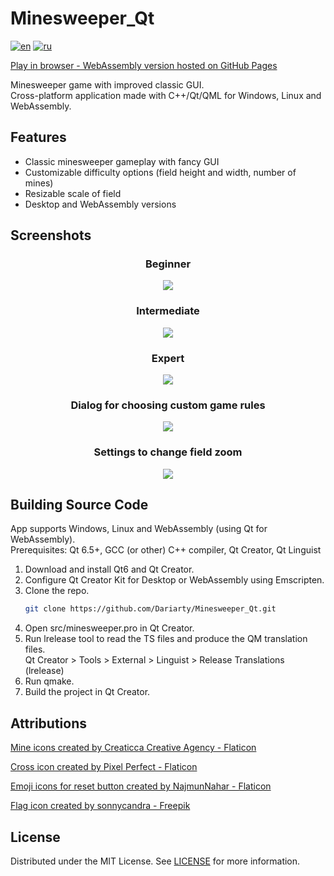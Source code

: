 # Minesweeper_Qt

[![en](https://img.shields.io/badge/lang-en-blue.svg)](https://github.com/Dariarty/Minesweeper_Qt/blob/main/README.md)
[![ru](https://img.shields.io/badge/lang-ru-red.svg)](https://github.com/Dariarty/Minesweeper_Qt/blob/main/README.ru.md)

<a href="https://dariarty.github.io/Minesweeper_Qt/" title="GitHub Pages link">Play in browser - WebAssembly version hosted on GitHub Pages</a>

Minesweeper game with improved classic GUI.</br>
Cross-platform application made with C++/Qt/QML for Windows, Linux and WebAssembly.</br>

## Features

* Classic minesweeper gameplay with fancy GUI</br>
* Customizable difficulty options (field height and width, number of mines)</br>
* Resizable scale of field</br>
* Desktop and WebAssembly versions</br>

## Screenshots

<h3 align="center">Beginner</h3>
<p align="center">
  <img src="assets/en_US/beginner.png" />
</p>

<h3 align="center">Intermediate</h3>
<p align="center">
  <img src="assets/en_US/intermediate.png" />
</p>

<h3 align="center">Expert</h3>
<p align="center">
  <img src="assets/en_US/expert.png" />
</p>

<h3 align="center">Dialog for choosing custom game rules</h3>
<p align="center">
  <img src="assets/en_US/rules.png" />
</p>

<h3 align="center">Settings to change field zoom</h3>
<p align="center">
  <img src="assets/en_US/scale.png" />
</p>

## Building Source Code
App supports Windows, Linux and WebAssembly (using Qt for WebAssembly). </br>
Prerequisites: Qt 6.5+, GCC (or other) C++ compiler, Qt Creator, Qt Linguist </br>
1.  Download and install Qt6 and Qt Creator.</br>
2.  Configure Qt Creator Kit for Desktop or WebAssembly using Emscripten. </br>
3.  Clone the repo.
     ```sh
     git clone https://github.com/Dariarty/Minesweeper_Qt.git
     ```
4.  Open src/minesweeper.pro in Qt Creator.</br>
5.  Run lrelease tool to read the TS files and produce the QM translation files. </br>
    Qt Creator > Tools > External > Linguist > Release Translations (lrelease) </br>
7.  Run qmake.</br>
8.  Build the project in Qt Creator.</br>

## Attributions
<a href="https://www.flaticon.com/free-icons/mine" title="mine icons">Mine icons created by Creaticca Creative Agency - Flaticon</a> </br>

<a href="https://www.flaticon.com/free-icon/close_1828666?term=cross&page=1&position=9&origin=search&related_id=1828666" title="cross icon">Cross icon created by Pixel Perfect - Flaticon</a> </br>

<a href="https://www.flaticon.com/packs/emojis-221" title="emoji icons">Emoji icons for reset button created by NajmunNahar - Flaticon</a> </br>

<a href="https://www.freepik.com/icon/flag_16771882#fromView=keyword&page=1&position=91&uuid=a58f54fa-5ea7-4ac9-9fae-a7f2fb24842f" title="flag icon">Flag icon created by sonnycandra - Freepik</a>

## License

Distributed under the MIT License. See [LICENSE](LICENSE) for more information.


